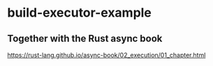 # build-executor-example

## Together with the Rust async book

<https://rust-lang.github.io/async-book/02_execution/01_chapter.html>
